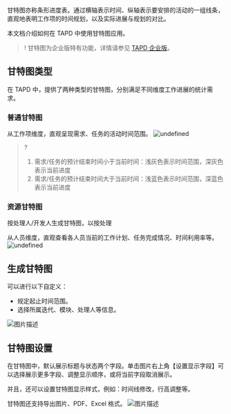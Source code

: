 甘特图亦称条形进度表。通过横轴表示时间、纵轴表示要安排的活动的一组线条，直观地表明工作项的时间规划，以及实际进展与规划的对比。

本文档介绍如何在 TAPD 中使用甘特图应用。

>! 甘特图为企业版特有功能，详情请参见 [TAPD 企业版](https://cloud.tencent.com/document/product/624/44285)。 

## 甘特图类型

在 TAPD 中，提供了两种类型的甘特图，分别满足不同维度工作进展的统计需求。

### 普通甘特图

从工作项维度，直观呈现需求、任务的活动时间范围。
![undefined](https://main.qcloudimg.com/raw/ee278ee19e7f88aeadd2f8d9d6dc7c40.png)

>?
> 1. 需求/任务的预计结束时间小于当前时间：浅灰色表示时间范围，深灰色表示当前进度
> 2. 需求/任务的预计结束时间大于当前时间：浅蓝色表示时间范围，深蓝色表示当前进度


### 资源甘特图

按处理人/开发人生成甘特图，以按处理

从人员维度，直观查看各人员当前的工作计划、任务完成情况、时间利用率等。
![undefined](https://main.qcloudimg.com/raw/b3b633d03de0f87c4e478475706492e8.png)

## 生成甘特图

可以进行以下自定义：

- 规定起止时间范围。
- 选择所属迭代、模块、处理人等信息。

![图片描述](https://main.qcloudimg.com/raw/32e1bf827014aa4453ca7d55ed0dfd92.png)

## 甘特图设置

在甘特图中，默认展示标题与状态两个字段。单击图片右上角【设置显示字段】可以选择展示更多字段、调整显示顺序，或将当前字段取消展示。

并且，还可以设置甘特图显示样式，例如：时间线修改，行高调整等。

甘特图还支持导出图片、PDF、Excel 格式。
![图片描述](https://main.qcloudimg.com/raw/455206b568695853e178b2f1bd135832.png)
